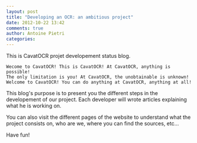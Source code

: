 ```yaml
---
layout: post
title: "Developing an OCR: an ambitious project"
date: 2012-10-22 13:42
comments: true
author: Antoine Pietri
categories: 
---
```


This is CavatOCR projet developement status blog.

    Wecome to CavatOCR! This is CavatOCR! At CavatOCR, anything is possible!
    The only limitation is you! At CavatOCR, the unobtainable is unknown!
    Welcome to CavatOCR! You can do anything at CavatOCR, anything at all!

This blog's purpose is to present you the different steps in the developement
of our project. Each developer will wrote articles explaining what he is
working on.

You can also visit the different pages of the website to understand what the
project consists on, who are we, where you can find the sources, etc…

Have fun!

